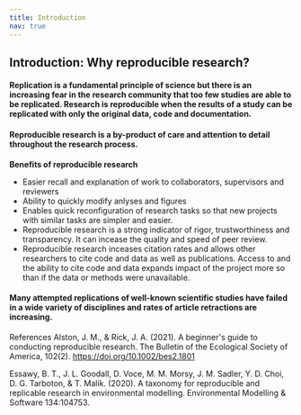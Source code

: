 ```yaml
---
title: Introduction
nav: true
---
```



## Introduction: Why reproducible research?

#### Replication is a fundamental principle of science but there is an increasing fear in the research community that too few studies are able to be replicated. Research is reproducible when the results of a study can be replicated with only the original data, code and documentation. 

#### Reproducible research is a by-product of care and attention to detail throughout the research process.

**Benefits of reproducible research**

- Easier recall and explanation of work to collaborators, supervisors and reviewers
- Ability to quickly modify anlyses and figures
- Enables quick reconfiguration of research tasks so that new projects with similar tasks are simpler and easier.
- Reproducible research is a strong indicator of rigor, trustworthiness and transparency. It can incease the quality and speed of peer review.
- Reproducible research inceases citation rates and allows other researchers to cite code and data as well as publications. Access to and the ability to cite code and data expands impact of the project more so than if the data or methods were unavailable.

#### Many attempted replications of well-known scientific studies have failed in a wide variety of disciplines and rates of article retractions are increasing. ###

References
Alston, J. M., & Rick, J. A. (2021). A beginner's guide to conducting reproducible research. The Bulletin of the Ecological Society of America, 102(2). https://doi.org/10.1002/bes2.1801

Essawy, B. T., J. L. Goodall, D. Voce, M. M. Morsy, J. M. Sadler, Y. D. Choi, D. G. Tarboton, & T. Malik. (2020). A taxonomy for reproducible and replicable research in environmental modelling. Environmental Modelling & Software 134:104753.











